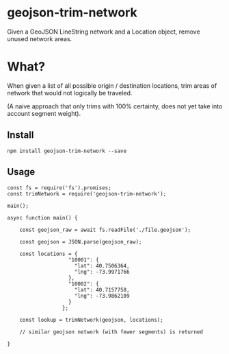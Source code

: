 # geojson-trim-network
Given a GeoJSON LineString network and a Location object, remove unused network areas.


# What?

When given a list of all possible origin / destination locations, trim areas of network that would not logically be traveled.  

(A naive approach that only trims with 100% certainty, does not yet take into account segment weight).

## Install

```
npm install geojson-trim-network --save
```

## Usage

```
const fs = require('fs').promises;
const trimNetwork = require('geojson-trim-network');

main();

async function main() {

    const geojson_raw = await fs.readFile('./file.geojson');

    const geojson = JSON.parse(geojson_raw);

    const locations = {
                    "10001": {
                      "lat": 40.7506364,
                      "lng": -73.9971766
                    },
                    "10002": {
                      "lat": 40.7157758,
                      "lng": -73.9862109
                    }
                  };

    const lookup = trimNetwork(geojson, locations);

    // similar geojson network (with fewer segments) is returned

}


```